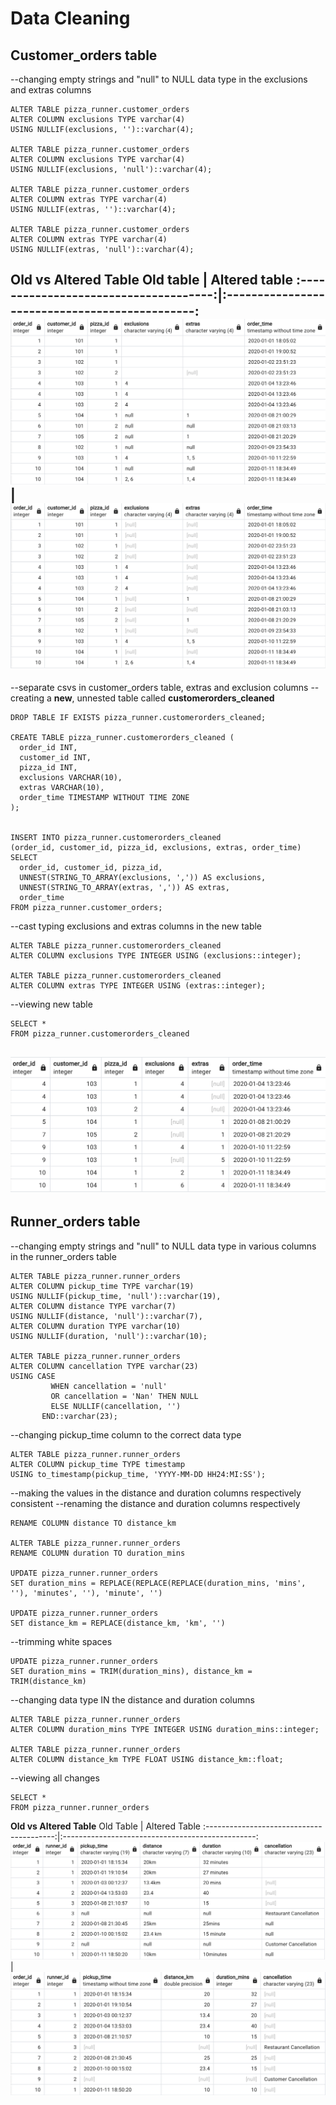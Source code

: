 # Data Cleaning

## Customer_orders table

--changing empty strings and "null" to NULL data type in the exclusions and extras columns

```
ALTER TABLE pizza_runner.customer_orders 
ALTER COLUMN exclusions TYPE varchar(4) 
USING NULLIF(exclusions, '')::varchar(4);

ALTER TABLE pizza_runner.customer_orders 
ALTER COLUMN exclusions TYPE varchar(4) 
USING NULLIF(exclusions, 'null')::varchar(4);

ALTER TABLE pizza_runner.customer_orders 
ALTER COLUMN extras TYPE varchar(4) 
USING NULLIF(extras, '')::varchar(4);

ALTER TABLE pizza_runner.customer_orders 
ALTER COLUMN extras TYPE varchar(4) 
USING NULLIF(extras, 'null')::varchar(4);
``` 


**Old vs Altered Table**
	Old table	  	       | 	Altered table
:-------------------------------------:|:----------------------------------------------:
![](https://github.com/imanjokko/PizzaRunner/blob/main/images/customerordersold.png)|![](https://github.com/imanjokko/PizzaRunner/blob/main/images/customerordersaltered.png)
---


--separate csvs in customer_orders table, extras and exclusion columns
--creating a **new**, unnested table called **customerorders_cleaned**
```
DROP TABLE IF EXISTS pizza_runner.customerorders_cleaned;

CREATE TABLE pizza_runner.customerorders_cleaned (
  order_id INT,
  customer_id INT,
  pizza_id INT,
  exclusions VARCHAR(10),
  extras VARCHAR(10),
  order_time TIMESTAMP WITHOUT TIME ZONE
);


INSERT INTO pizza_runner.customerorders_cleaned 
(order_id, customer_id, pizza_id, exclusions, extras, order_time)
SELECT 
  order_id, customer_id, pizza_id,
  UNNEST(STRING_TO_ARRAY(exclusions, ',')) AS exclusions,
  UNNEST(STRING_TO_ARRAY(extras, ',')) AS extras,
  order_time	
FROM pizza_runner.customer_orders;
```

--cast typing exclusions and extras columns in the new table
```
ALTER TABLE pizza_runner.customerorders_cleaned
ALTER COLUMN exclusions TYPE INTEGER USING (exclusions::integer);

ALTER TABLE pizza_runner.customerorders_cleaned
ALTER COLUMN extras TYPE INTEGER USING (extras::integer);
```

--viewing new table
```
SELECT *
FROM pizza_runner.customerorders_cleaned
```
![](https://github.com/imanjokko/PizzaRunner/blob/main/images/customersordercsv.png)
---

## Runner_orders table

--changing empty strings and "null" to NULL data type in various columns in the runner_orders table
```
ALTER TABLE pizza_runner.runner_orders
ALTER COLUMN pickup_time TYPE varchar(19) 
USING NULLIF(pickup_time, 'null')::varchar(19),
ALTER COLUMN distance TYPE varchar(7)
USING NULLIF(distance, 'null')::varchar(7),
ALTER COLUMN duration TYPE varchar(10) 
USING NULLIF(duration, 'null')::varchar(10);

ALTER TABLE pizza_runner.runner_orders 
ALTER COLUMN cancellation TYPE varchar(23) 
USING CASE 
         WHEN cancellation = 'null'
		 OR cancellation = 'Nan' THEN NULL
         ELSE NULLIF(cancellation, '') 
       END::varchar(23);
```

--changing pickup_time column to the correct data type
```
ALTER TABLE pizza_runner.runner_orders
ALTER COLUMN pickup_time TYPE timestamp 
USING to_timestamp(pickup_time, 'YYYY-MM-DD HH24:MI:SS');
```

--making the values in the distance and duration columns respectively consistent
--renaming the distance and duration columns respectively
```ALTER TABLE pizza_runner.runner_orders
RENAME COLUMN distance TO distance_km

ALTER TABLE pizza_runner.runner_orders
RENAME COLUMN duration TO duration_mins

UPDATE pizza_runner.runner_orders
SET duration_mins = REPLACE(REPLACE(REPLACE(duration_mins, 'mins', ''), 'minutes', ''), 'minute', '')

UPDATE pizza_runner.runner_orders
SET distance_km = REPLACE(distance_km, 'km', '')
```

--trimming white spaces
```
UPDATE pizza_runner.runner_orders
SET duration_mins = TRIM(duration_mins), distance_km = TRIM(distance_km)
```

--changing data type IN the distance and duration columns
```
ALTER TABLE pizza_runner.runner_orders
ALTER COLUMN duration_mins TYPE INTEGER USING duration_mins::integer;

ALTER TABLE pizza_runner.runner_orders
ALTER COLUMN distance_km TYPE FLOAT USING distance_km::float;
```

--viewing all changes

```
SELECT *
FROM pizza_runner.runner_orders
```

**Old vs Altered Table** 
		Old Table                  | 	Altered Table
:----------------------------------------:|:------------------------------------------------:
![](https://github.com/imanjokko/PizzaRunner/blob/main/images/runnerordersold.png)|![](https://github.com/imanjokko/PizzaRunner/blob/main/images/runnerordersaltered.png)
